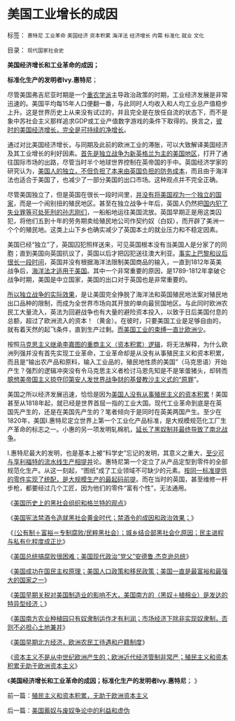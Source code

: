 # 美国工业增长的成因

标签： `惠特尼` `工业革命` `美国经济` `资本积累` `海洋法` `经济增长` `内需` `标准化` `就业` `文化` 

目录： `现代国家社会史`

**美国经济增长和工业革命的成因；**

**标准化生产的发明者Ivy.惠特尼**；

尽管美国弗吉尼亚时期是一个[重农学派](../../../2011/5/2/产能过剩的惨烈代价；重农学派的耕地红线.md)主导政治政策的时期，工业经济发展是非常迅速的。美国平均每15年人口便翻一番，与此同时人均收入和人均工业总产值稳步上升。这是世界历史上从来没有试过的，并且完全是在放任自流的状态下，而不是象中苏社会主义那样追求GDP或工业产值数字游戏的条件下取得的。换言之，[彼时的美国经济增长，完全是可持续的净增长](../../../2010/12/30/经济学就是成本学，资本主义即绿色GDP主义.md)。

通过对比美国经济增长，与同期及此前的欧洲工业的滞胀，可以大致解译美国经济及其工业增长的利好因素。[首先是独立战争为新英格兰为主的美国地区](../../../2008/3/22/《爱国者》后谈北美独立战争的政治经济外交军事史.md)，打开了通往国际市场的出路，尽管当时半个地球世界控制在英帝国的手中。英国经济学家的研究认为，[美国人的独立，不但负担了本来由英国负担的防务成本](../../../2011/5/8/北美独立战争英国真的万恶不赦吗？.md)，而且由于海洋法也适合于美国了，也减少了一部分美国的出口市场。这种观点并不完全正确。

尽管美国独立了，但是英国在很长一段时间里，[并没有将美国视为一个独立的国家](../../../2011/5/9/有限的革命，有限的战争.md)，而是一个闹别扭的殖民地区。甚至在独立战争十年后，英国人仍然把[国内犯了失业罪等可处死刑的孙志刚们](../../../2011/3/30/美英“孙志刚法”和黑奴待遇.md)，一船船地运往美国流放。英国早期正是用这类囚犯，将他们五到十年的劳务期卖给殖民地公司作契约奴（白奴），而开辟了美洲一个个的殖民地。这类上山下乡也确实减少了英国本土的就业压力和不稳定因素。

美国已经“独立”了，英国囚犯照样送来，可见英国根本没有当美国人是分家了的同胞；直到美国向英国抗议了，英国以后才把囚犯送往澳大利亚。[事实上巴黎和议后很长一段时间](../../../2011/5/9/独立战争没有保证美国的独立；星条旗歌.md)，英国并没有根据海洋法限制美国商品的输入，一直到1812年英美战争后，[海洋法才适用于美国](../../../2009/4/7/谁主张谁维护的现代国际法；海洋法的利益声明.md)。其中一个非常重要的原因，是1789-1812年拿破仑战争时期，美国是中立国家，美国的出口对于英国也是非常重要的。

[所以独立战争的实际效果](../../../2008/12/20/英殖民帝国终结，是经济理由.md)，是让美国完全挣脱了海洋法和英国殖民地法案对殖民地出口品种的限制，而成为全世界市场向其开放的单向最贸国地区。与此同时欧洲农民工大量流入，英法为回避战争也有大量的避险资本投入，以致于日后美国付息的总额，超过了欧洲流入的资本！（黄金）。在彼时，只要美国工业是足够自由的，就有着天然的起飞条件，直到生产过剩。[而美国工业的束缚一直比欧洲少](../../../2011/1/6/“均衡经济学”是伪科学，租值和租值耗散.md)。

按照[马克思主义继承李嘉图的重商主义（资本积累）逻辑](../../../2011/3/19/权贵主义是资产阶级吗？.md)，将无法解释，为什么欧洲列强并没有首先实现工业革命，工业革命却是从没有从事殖民主义和资本积累，而且是“输出农产品和原料，输入工业品的，殖民地性质的美国”（马克思语）开始产生？强烈的逻辑冲突没有令马克思主义者检讨马恩先知是不是笨蛋猪头，却转而[臆想美帝国主义掠夺印第安人发世界战争财的基督教沙主义式的“原罪](../../../2011/1/19/“妖魔化美国”有全球“统一战线”.md)”。

美国之所以经济发展迅速，恰恰是因为[美国人没有从事殖民主义的资本积累](../../../2010/8/25/资本积累对于资本主义是没有意义的.md)！美国甚至从1818年起，就已经是世界首屈一指的工业大国。现代工业革命到底是在英国先产生的，还是在美国先产生的？笔者倾向于是同时在英美两国产生。至少在1820年，美国I.惠特尼定立世界上第一个工业化产品标准，是大规模规范化工厂生产革命的标志之一。小惠的另一项发明轧棉机，[延长了黑奴制并最终导致了南北战争](../../../2011/3/29/美国奴隶制和南北战争.md)。

I.惠特尼最大的发明，也是基本上被“科学史”忘记的发明，其意义之重大，[至少可与享利福特的流水线生产相提并](../../../2008/7/20/为什么中产者为主的社会很稳定.md)论。惠特尼第一个定立了从产品定型到零件的全部规范化生产。从这一刻起，“图纸”成了工业领域不可缺少的元素。[按同一标准提供的零件实现了统配，是大规模生产的最起码前提](../../../2008/9/18/三鹿事件：中国拥有高质量产品的五个步骤.md)。而在当时的英国，甚至维修一杆步枪，都要经过几个工匠，因为他们的零件“富有个性”，无法通用。

《[美国历史上的黑社会组织和格兰特的观点](../../../2011/5/19/美国历史上的黑社会组织和格兰特的观点.md)》

《[美国宪法禁酒令造就黑社会黄金时代；禁酒令的成因和政治效果；](../../../2011/5/19/美国宪法荒唐缔造黑社会黄金时代.md)》

《[（公有制＋富裕＝专制腐败/民粹黑社会）；城乡结合部黑社会化原因；民主进程与私有化程度成正比](../../../2011/5/20/城乡结合部黑社会化的原因是土地财政.md)》

《[美国总统搞腐败很困难；美国现代政治“党父”安德鲁.杰克逊总统](../../../2011/5/20/美国总统搞腐败很困难；“党父”杰克逊总统.md)》

《[美国成功在国民主权原理；美国人口政策和移民政策；美国一直是最富裕和最强大的国家之一](../../../2011/5/22/美国的人口政策和移民政策.md)》

《[美国早期关税对美国制造业的影响不大，美国南方的（黑奴＋植棉业）是发达的特异型经济；](../../../2011/5/22/美国南方的（黑奴＋植棉业）是发达的特异型经济.md)》

《[美国南方农业种植园只有奴隶制运作才有利润；市场经济下除非实现奴隶制，否则不必担心土地兼并](../../../2011/5/23/为什么美国南方会形成黑奴植棉业？.md)》

《[美国早期北方经济，欧洲农民工待遇和户籍制度](../../../2011/5/23/美国早期北方经济和欧洲农民工待遇.md)》

《[资本主义不是从中世纪欧洲产生的；欧洲近代经济管制非常严；殖民主义和资本积累无助于欧洲资本主义](../../../2011/5/24/殖民主义和资本积累，无助于欧洲资本主义.md)》

《**美国经济增长和工业革命的成因；标准化生产的发明者Ivy.惠特尼**； 》

前一篇：[殖民主义和资本积累，无助于欧洲资本主义](../../../2011/5/24/殖民主义和资本积累，无助于欧洲资本主义.md)

后一篇：[美国蓄奴与废奴争论中的利益和虚伪](../../../2011/5/24/美国蓄奴与废奴争论中的利益和虚伪.md)